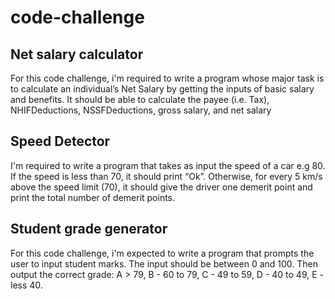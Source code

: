 # code-challenge
## Net salary calculator
For this code challenge, i'm required to write a program whose major task is to calculate an individual’s Net Salary by getting the inputs of basic salary and benefits. It should be able to calculate the payee (i.e. Tax), NHIFDeductions, NSSFDeductions, gross salary, and net salary
## Speed Detector
 I'm required to write a program that takes as input the speed of a car e.g 80. If the speed is less than 70, it should print “Ok”. Otherwise, for every 5 km/s above the speed limit (70), it should give the driver one demerit point and print the total number of demerit points.
## Student grade generator 
For this code challenge, i'm expected to write a program that prompts the user to input student marks. The input should be between 0 and 100. Then output the correct grade: 
A > 79, B - 60 to 79, C -  49 to 59, D - 40 to 49, E - less 40.